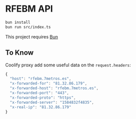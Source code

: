 # RFEBM API

```bash
bun install
bun run src/index.ts
```

This project requires [Bun](https://bun.sh)

## To Know

Coolify proxy add some useful data on the `request.headers`:

```js
{
  "host": "rfebm.7metros.es",
  "x-forwarded-for": "81.32.86.179",
  "x-forwarded-host": "rfebm.7metros.es",
  "x-forwarded-port": "443",
  "x-forwarded-proto": "https",
  "x-forwarded-server": "1584832f4835",
  "x-real-ip": "81.32.86.179"
}
```
